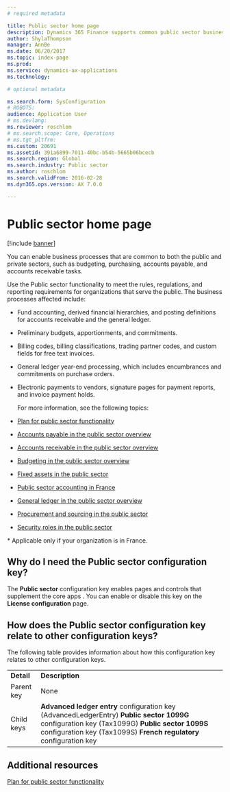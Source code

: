 ```yaml
---
# required metadata

title: Public sector home page
description: Dynamics 365 Finance supports common public sector business processes. These include budgeting, purchasing, accounts payable, and accounts receivable tasks.  
author: ShylaThompson
manager: AnnBe
ms.date: 06/20/2017
ms.topic: index-page
ms.prod: 
ms.service: dynamics-ax-applications
ms.technology: 

# optional metadata

ms.search.form: SysConfiguration
# ROBOTS: 
audience: Application User
# ms.devlang: 
ms.reviewer: roschlom
# ms.search.scope: Core, Operations
# ms.tgt_pltfrm: 
ms.custom: 20691
ms.assetid: 391a6899-7011-40bc-b54b-5665b06bcecb
ms.search.region: Global
ms.search.industry: Public sector
ms.author: roschlom
ms.search.validFrom: 2016-02-28
ms.dyn365.ops.version: AX 7.0.0

---
```


# Public sector home page

[!include [banner](../includes/banner.md)]

You can enable business processes that are common to both the public and private sectors, such as budgeting, purchasing, accounts payable, and accounts receivable tasks. 

Use the Public sector functionality to meet the rules, regulations, and reporting requirements for organizations that serve the public. The business processes affected include: 

- Fund accounting, derived financial hierarchies, and posting definitions for accounts receivable and the general ledger.
- Preliminary budgets, apportionments, and commitments.
- Billing codes, billing classifications, trading partner codes, and custom fields for free text invoices.
- General ledger year-end processing, which includes encumbrances and commitments on purchase orders.
- Electronic payments to vendors, signature pages for payment reports, and invoice payment holds.

  For more information, see the following topics:

- [Plan for public sector functionality](plan-public-sector-functionality.md)
- [Accounts payable in the public sector overview](accounts-payable-public-sector.md)
- [Accounts receivable in the public sector overview](accounts-receivable-public-sector.md)
- [Budgeting in the public sector overview](budgeting-public-sector.md)
- [Fixed assets in the public sector](fixed-asset-public-sector.md)
- [Public sector accounting in France](../localizations/emea-fra-public-sector-accounting.md)
- [General ledger in the public sector overview](general-ledger-public-sector.md)
- [Procurement and sourcing in the public sector](procurement-sourcing-public-sector.md)
- [Security roles in the public sector](security-roles-public-sector.md)

\* Applicable only if your organization is in France.

## Why do I need the Public sector configuration key?
The **Public sector** configuration key enables pages and controls that supplement the core apps . You can enable or disable this key on the **License configuration** page.

## How does the Public sector configuration key relate to other configuration keys?
The following table provides information about how this configuration key relates to other configuration keys.

|            |                                                                                                                                                                                                                     |
|------------|---------------------------------------------------------------------------------------------------------------------------------------------------------------------------------------------------------------------|
| **Detail** | **Description**                                                                                                                                                                                                     |
| Parent key | None                                                                                                                                                                                                                |
| Child keys | **Advanced ledger entry** configuration key (AdvancedLedgerEntry) **Public sector 1099G** configuration key (Tax1099G) **Public sector 1099S** configuration key (Tax1099S) **French regulatory** configuration key |


Additional resources
--------

[Plan for public sector functionality](plan-public-sector-functionality.md)



